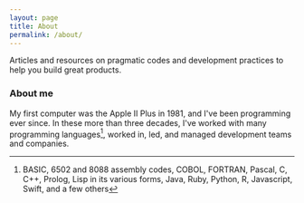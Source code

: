 ```yaml
---
layout: page
title: About
permalink: /about/
---
```

Articles and resources on pragmatic codes and development practices to help you 
build great products.
### About me
My first computer was the Apple II Plus in 1981, and I've been programming ever since.
In these more than three decades, I've worked with many programming languages[^1], worked in,
led, and managed development teams and companies.

[^1]: BASIC, 6502 and 8088 assembly codes, COBOL, FORTRAN, Pascal, C, C++, Prolog, Lisp in its various forms, Java, Ruby, Python, R, Javascript, Swift, and a few others 
